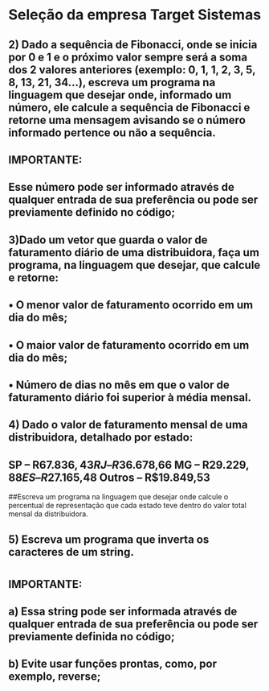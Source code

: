 
# Seleção da empresa Target Sistemas



##   2) Dado a sequência de Fibonacci, onde se inicia por 0 e 1 e o próximo valor sempre será a soma dos 2 valores anteriores (exemplo: 0, 1, 1, 2, 3, 5, 8, 13, 21, 34...), escreva um programa na linguagem que desejar onde, informado um número, ele calcule a sequência de Fibonacci e retorne uma mensagem avisando se o número informado pertence ou não a sequência. 
##   
##   IMPORTANTE:  
##   Esse número pode ser informado através de qualquer entrada de sua preferência ou pode ser previamente definido no código; 

##   3)Dado um vetor que guarda o valor de faturamento diário de uma distribuidora, faça um programa, na linguagem que desejar, que calcule e retorne: 

 ## • O menor valor de faturamento ocorrido em um dia do mês;
 ## • O maior valor de faturamento ocorrido em um dia do mês;
 ## • Número de dias no mês em que o valor de faturamento diário foi superior à média mensal.

##   4) Dado o valor de faturamento mensal de uma distribuidora, detalhado por estado:

## SP – R$67.836,43 RJ – R$36.678,66 MG – R$29.229,88 ES – R$27.165,48 Outros – R$19.849,53

##Escreva um programa na linguagem que desejar onde calcule o percentual de representação que cada estado teve dentro do valor total mensal da distribuidora.


##   5) Escreva um programa que inverta os caracteres de um string. 
#   
##   IMPORTANTE: 
##   	a) Essa string pode ser informada através de qualquer entrada de sua preferência ou pode ser previamente definida no código; 
##   	b) Evite usar funções prontas, como, por exemplo, reverse;





